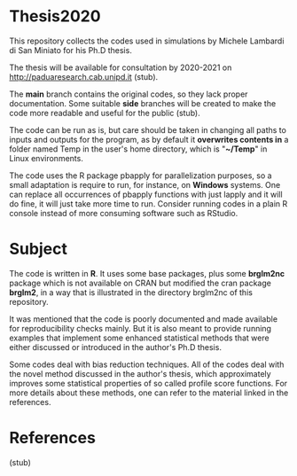 # Thesis2020

This repository collects the codes used in simulations by Michele Lambardi di San Miniato for his Ph.D thesis.

The thesis will be available for consultation by 2020-2021 on http://paduaresearch.cab.unipd.it (stub).

The **main** branch contains the original codes, so they lack proper documentation. Some suitable **side** branches will be created to make the code more readable and useful for the public (stub).

The code can be run as is, but care should be taken in changing all paths to inputs and outputs for the program, as by default it **overwrites contents in** a folder named Temp in the user's home directory, which is "**~/Temp**" in Linux environments.

The code uses the R package pbapply for parallelization purposes, so a small adaptation is require to run, for instance, on **Windows** systems. One can replace all occurrences of pbapply functions with just lapply and it will do fine, it will just take more time to run. Consider running codes in a plain R console instead of more consuming software such as RStudio.

# Subject

The code is written in **R**. It uses some base packages, plus some **brglm2nc** package which is not available on CRAN but modified the cran package **brglm2**, in a way that is illustrated in the directory brglm2nc of this repository.

It was mentioned that the code is poorly documented and made available for reproducibility checks mainly. But it is also meant to provide running examples that implement some enhanced statistical methods that were either discussed or introduced in the author's Ph.D thesis.

Some codes deal with bias reduction techniques. All of the codes deal with the novel method discussed in the author's thesis, which approximately improves some statistical properties of so called profile score functions. For more details about these methods, one can refer to the material linked in the references.

# References

(stub)
